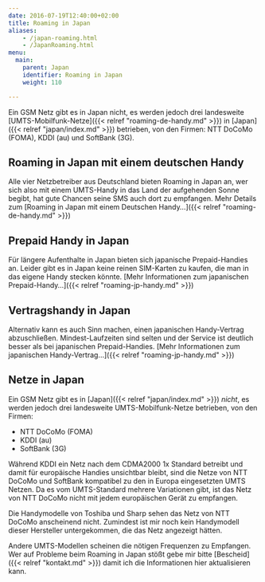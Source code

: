 ```yaml
---
date: 2016-07-19T12:40:00+02:00
title: Roaming in Japan
aliases:
    - /japan-roaming.html
    - /JapanRoaming.html
menu:
  main:
    parent: Japan
    identifier: Roaming in Japan
    weight: 110

---
```


Ein GSM Netz gibt es in Japan nicht, es werden jedoch drei landesweite [UMTS-Mobilfunk-Netze]({{< relref "roaming-de-handy.md" >}}) in [Japan]({{< relref "japan/index.md" >}}) betrieben, von den Firmen: NTT DoCoMo (FOMA), KDDI (au) und SoftBank (3G).

## Roaming in Japan mit einem deutschen Handy

Alle vier Netzbetreiber aus Deutschland bieten Roaming in Japan an, wer sich also mit einem UMTS-Handy in das Land der aufgehenden Sonne begibt, hat gute Chancen seine SMS auch dort zu empfangen.
Mehr Details zum [Roaming in Japan mit einem Deutschen Handy…]({{< relref "roaming-de-handy.md" >}})

## Prepaid Handy in Japan

Für längere Aufenthalte in Japan bieten sich japanische Prepaid-Handies an. Leider gibt es in Japan keine reinen SIM-Karten zu kaufen, die man in das eigene Handy stecken könnte.
[Mehr Informationen zum japanischen Prepaid-Handy…]({{< relref "roaming-jp-handy.md" >}})

## Vertragshandy in Japan

Alternativ kann es auch Sinn machen, einen japanischen Handy-Vertrag abzuschließen. Mindest-Laufzeiten sind selten und der Service ist deutlich besser als bei japanischen Prepaid-Handies.
[Mehr Informationen zum japanischen Handy-Vertrag…]({{< relref "roaming-jp-handy.md" >}})

## Netze in Japan

Ein GSM Netz gibt es in [Japan]({{< relref "japan/index.md" >}}) *nicht*, es werden jedoch drei landesweite UMTS-Mobilfunk-Netze betrieben, von den Firmen:

* NTT DoCoMo (FOMA)
* KDDI (au)
* SoftBank (3G)

Während KDDI ein Netz nach dem CDMA2000 1x Standard betreibt und damit für europäische Handies unsichtbar bleibt, sind die Netze von NTT DoCoMo und SoftBank kompatibel zu den in Europa eingesetzten UMTS Netzen.
Da es vom UMTS-Standard mehrere Variationen gibt, ist das Netz von NTT DoCoMo nicht mit jedem europäischen Gerät zu empfangen.

Die Handymodelle von Toshiba und Sharp sehen das Netz von NTT DoCoMo anscheinend nicht. Zumindest ist mir noch kein Handymodell dieser Hersteller untergekommen, die das Netz angezeigt hätten.

Andere UMTS-Modellen scheinen die nötigen Frequenzen zu Empfangen. Wer auf Probleme beim Roaming in Japan stößt gebe mir bitte [Bescheid]({{< relref "kontakt.md" >}}) damit ich die Informationen hier aktualisieren kann.

